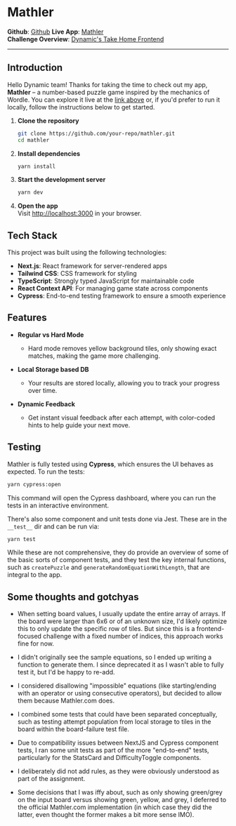 # Mathler

**Github**: [Github](https://github.com/josephwilliams/mathler)
**Live App**: [Mathler](https://mathler-chi.vercel.app/)  
**Challenge Overview**: [Dynamic's Take Home Frontend](https://dynamic-labs.notion.site/Dynamic-s-Take-Home-Frontend-438fdbcfc950403484988468e3db7fc0)

---

## Introduction

Hello Dynamic team! Thanks for taking the time to check out my app, **Mathler** – a number-based puzzle game inspired by the mechanics of Wordle. You can explore it live at the [link above](https://mathler-chi.vercel.app/) or, if you'd prefer to run it locally, follow the instructions below to get started.

1. **Clone the repository**

   ```bash
   git clone https://github.com/your-repo/mathler.git
   cd mathler
   ```

2. **Install dependencies**

   ```bash
   yarn install
   ```

3. **Start the development server**

   ```bash
   yarn dev
   ```

4. **Open the app**  
   Visit [http://localhost:3000](http://localhost:3000) in your browser.

## Tech Stack

This project was built using the following technologies:

- **Next.js**: React framework for server-rendered apps
- **Tailwind CSS**: CSS framework for styling
- **TypeScript**: Strongly typed JavaScript for maintainable code
- **React Context API**: For managing game state across components
- **Cypress**: End-to-end testing framework to ensure a smooth experience

## Features

- **Regular vs Hard Mode**
  - Hard mode removes yellow background tiles, only showing exact matches, making the game more challenging.
- **Local Storage based DB**

  - Your results are stored locally, allowing you to track your progress over time.

- **Dynamic Feedback**
  - Get instant visual feedback after each attempt, with color-coded hints to help guide your next move.

## Testing

Mathler is fully tested using **Cypress**, which ensures the UI behaves as expected. To run the tests:

```bash
yarn cypress:open
```

This command will open the Cypress dashboard, where you can run the tests in an interactive environment.

There's also some component and unit tests done via Jest. These are in the `__test__` dir and can be run via:

```bash
yarn test
```

While these are not comprehensive, they do provide an overview of some of the basic sorts of component tests, and they test the key internal functions, such as `createPuzzle` and `generateRandomEquationWithLength`, that are integral to the app.

## Some thoughts and gotchyas

- When setting board values, I usually update the entire array of arrays. If the board were larger than 6x6 or of an unknown size, I'd likely optimize this to only update the specific row of tiles. But since this is a frontend-focused challenge with a fixed number of indices, this approach works fine for now.

- I didn't originally see the sample equations, so I ended up writing a function to generate them. I since deprecated it as I wasn't able to fully test it, but I'd be happy to re-add.

- I considered disallowing "impossible" equations (like starting/ending with an operator or using consecutive operators), but decided to allow them because Mathler.com does.

- I combined some tests that could have been separated conceptually, such as testing attempt population from local storage to tiles in the board within the board-failure test file.

- Due to compatibility issues between NextJS and Cypress component tests, I ran some unit tests as part of the more "end-to-end" tests, particularly for the StatsCard and DifficultyToggle components.

- I deliberately did not add rules, as they were obviously understood as part of the assignment.

- Some decisions that I was iffy about, such as only showing green/grey on the input board versus showing green, yellow, and grey, I deferred to the official Mathler.com implementation (in which case they did the latter, even thought the former makes a bit more sense IMO).
